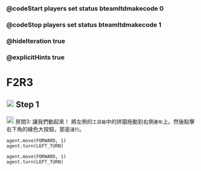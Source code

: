 ### @codeStart players set status bteamltdmakecode 0
### @codeStop players set status bteamltdmakecode 1


### @hideIteration true
### @explicitHints true

# F2R3

## <img src="https://blocklite.20240806.xyz/tw/1/f2r3" width="20" height="20"> Step 1
<img src="https://blocklite.20240806.xyz/tw/1/f2r3" width="20" height="20"> 房間3: 讓我們動起來！
    將左側的```工具箱```中的拼圖拖動到右側```畫布```上。然後點擊右下角的綠色大按鈕，那是```運行```。
    
```ghost
agent.move(FORWARD, 1)
agent.turn(LEFT_TURN)

```

```template
agent.move(FORWARD, 1)
agent.turn(LEFT_TURN)

```

```package
``` 